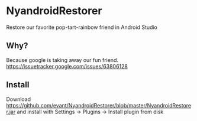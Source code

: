 # NyandroidRestorer
Restore our favorite pop-tart-rainbow friend in Android Studio

## Why?

Because google is taking away our fun friend. https://issuetracker.google.com/issues/63806128

## Install

Download https://github.com/evant/NyandroidRestorer/blob/master/NyandroidRestorer.jar and install with Settings -> Plugins ->  Install plugin from disk
